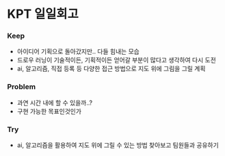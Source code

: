 # KPT 일일회고
### Keep
* 아이디어 기획으로 돌아갔지만.. 다들 힘내는 모습
* 드로우 러닝이 기술적이든, 기획적이든 얻어갈 부분이 많다고 생각하여 다시 도전
* ai, 알고리즘, 직접 등록 등 다양한 접근 방법으로 지도 위에 그림을 그릴 계획
### Problem
* 과연 시간 내에 할 수 있을까..?
* 구현 가능한 목표인것인가
### Try
* ai, 알고리즘을 활용하여 지도 위에 그릴 수 있는 방법 찾아보고 팀원들과 공유하기